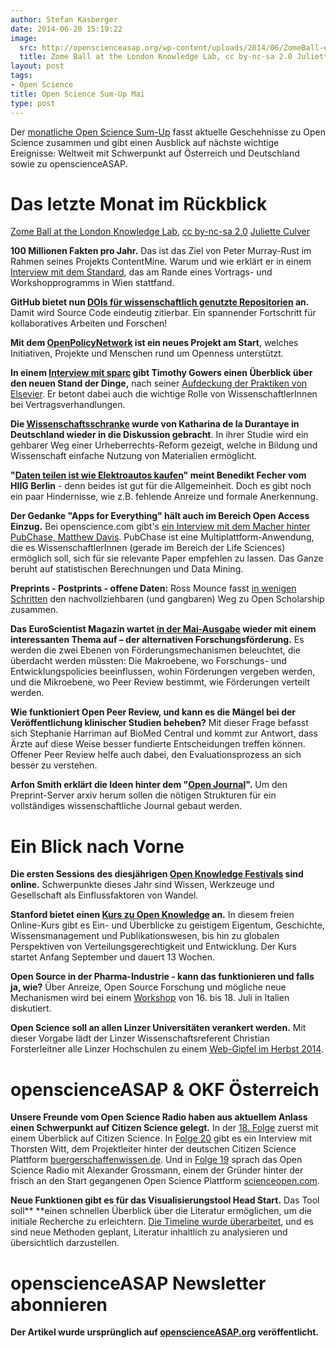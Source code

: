 ```yaml
---
author: Stefan Kasberger
date: 2014-06-20 15:19:22
image:
  src: http://openscienceasap.org/wp-content/uploads/2014/06/ZomeBall-e1402654725445-580x343.jpg
  title: Zome Ball at the London Knowledge Lab, cc by-nc-sa 2.0 Juliette Culver
layout: post
tags:
- Open Science
title: Open Science Sum-Up Mai
type: post
---
```


Der [monatliche Open Science Sum-Up](http://openscienceasap.org/social/monthly-sum-up/) fasst aktuelle Geschehnisse zu Open Science zusammen und gibt einen Ausblick auf nächste wichtige Ereignisse: Weltweit mit Schwerpunkt auf Österreich und Deutschland sowie zu openscienceASAP.

# Das letzte Monat im Rückblick

 [Zome Ball at the London Knowledge Lab](https://www.flickr.com/photos/julietteculver/4171649933), [cc by-nc-sa 2.0](https://creativecommons.org/licenses/by-nc-sa/2.0/) [Juliette Culver](https://www.flickr.com/photos/julietteculver/)

**100 Millionen Fakten pro Jahr.** Das ist das Ziel von Peter Murray-Rust im Rahmen seines Projekts ContentMine. Warum und wie erklärt er in einem [Interview mit dem Standard](http://derstandard.at/2000001938945/Wir-wollen-100MillionenFaktenim-Jahr-extrahieren?ref=article), das am Rande eines Vortrags- und Workshopprogramms in Wien stattfand.

**GitHub bietet nun [DOIs für wissenschaftlich genutzte Repositorien](https://github.com/blog/1840-improving-github-for-science) an.** Damit wird Source Code eindeutig zitierbar. Ein spannender Fortschritt für kollaboratives Arbeiten und Forschen!

**Mit dem [OpenPolicyNetwork](http://openpolicynetwork.org) ist ein neues Projekt am Start**, welches Initiativen, Projekte und Menschen rund um Openness unterstützt.

**In einem [Interview mit sparc](http://www.sparc.arl.org/news/beyond-boycott-qa-timothy-gowers) gibt Timothy Gowers einen Überblick über den neuen Stand der Dinge,** nach seiner [Aufdeckung der Praktiken von Elsevier](http://gowers.wordpress.com/2014/04/24/elsevier-journals-some-facts/#more-5430). Er betont dabei auch die wichtige Rolle von WissenschaftlerInnen bei Vertragsverhandlungen.

**Die [Wissenschaftsschranke](http://irights.info/artikel/neue-vorschlaege-alter-streit-wissenschaftsschranke-in-der-diskussion/23148) wurde von Katharina de la Durantaye in Deutschland wieder in die Diskussion gebracht**. In ihrer Studie wird ein gehbarer Weg einer Urheberrechts-Reform gezeigt, welche in Bildung und Wissenschaft einfache Nutzung von Materialien ermöglicht.

**"[Daten teilen ist wie Elektroautos kaufen](http://www.hiig.de/fehler-im-system-open-data-und-publikationsgetriebene-forschung/)" meint Benedikt Fecher vom HIIG Berlin** - denn beides ist gut für die Allgemeinheit. Doch es gibt noch ein paar Hindernisse, wie z.B. fehlende Anreize und formale Anerkennung.

**Der Gedanke "Apps for Everything" hält auch im Bereich Open Access Einzug.** Bei openscience.com gibt's [ein Interview mit dem Macher hinter PubChase, Matthew Davis](http://openscience.com/great-idea-app-interview-creator-pubchase/). PubChase ist eine Multiplattform-Anwendung, die es WissenschaftlerInnen (gerade im Bereich der Life Sciences) ermöglich soll, sich für sie relevante Paper empfehlen zu lassen. Das Ganze beruht auf statistischen Berechnungen und Data Mining.

**Preprints - Postprints - offene Daten:** Ross Mounce fasst [in wenigen Schritten](http://rossmounce.co.uk/2013/05/20/easy-steps-towards-open-scholarship/) den nachvollziehbaren (und gangbaren) Weg zu Open Scholarship zusammen.

**Das EuroScientist Magazin wartet [in der Mai-Ausgabe](http://euroscientist.com/2014/05/print-edition-special-issue-on-alternative-research-funding/) wieder mit einem interessanten Thema auf – der alternativen Forschungsförderung.** Es werden die zwei Ebenen von Förderungsmechanismen beleuchtet, die überdacht werden müssten: Die Makroebene, wo Forschungs- und Entwicklungspolicies beeinflussen, wohin Förderungen vergeben werden, und die Mikroebene, wo Peer Review bestimmt, wie Förderungen verteilt werden.

**Wie funktioniert Open Peer Review, und kann es die Mängel bei der Veröffentlichung klinischer Studien beheben?** Mit dieser Frage befasst sich Stephanie Harriman auf BioMed Central und kommt zur Antwort, dass Ärzte auf diese Weise besser fundierte Entscheidungen treffen können. Offener Peer Review helfe auch dabei, den Evaluationsprozess an sich besser zu verstehen.

**Arfon Smith erklärt die Ideen hinter dem "[Open Journal](http://lj.libraryjournal.com/2014/05/publishing/opening-the-books-arfon-smith-on-how-easy-peer-review-can-turn-repositories-into-journals/)".** Um den Preprint-Server arxiv herum sollen die nötigen Strukturen für ein vollständiges wissenschaftliche Journal gebaut werden.

# Ein Blick nach Vorne

**Die ersten Sessions des diesjährigen [Open Knowledge Festivals](http://2014.okfestival.org/festival-programme/) sind online.** Schwerpunkte dieses Jahr sind Wissen, Werkzeuge und Gesellschaft als Einflussfaktoren von Wandel.

**Stanford bietet einen [Kurs zu Open Knowledge](https://class.stanford.edu/courses/Education/OpenKnowledge/Fall2014/about#) an.** In diesem freien Online-Kurs gibt es Ein- und Überblicke zu geistigem Eigentum, Geschichte, Wissensmanagement und Publikationswesen, bis hin zu globalen Perspektiven von Verteilungsgerechtigkeit und Entwicklung. Der Kurs startet Anfang September und dauert 13 Wochen.

**Open Source in der Pharma-Industrie - kann das funktionieren und falls ja, wie?** Über Anreize, Open Source Forschung und mögliche neue Mechanismen wird bei einem [Workshop](http://intermolecular.wordpress.com/2014/05/13/open-source-pharma-and-prizes/) von 16. bis 18. Juli in Italien diskutiert.

**Open Science soll an allen Linzer Universitäten verankert werden.** Mit dieser Vorgabe lädt der Linzer Wissenschaftsreferent Christian Forsterleitner alle Linzer Hochschulen zu einem [Web-Gipfel im Herbst 2014](http://opencommons.public1.linz.at/freie-wissenschaft-einladung-zu-linzer-%E2%80%9Eweb-gipfel%E2%80%9C-im-herbst-2014).

# openscienceASAP & OKF Österreich

**Unsere Freunde vom Open Science Radio haben aus aktuellem Anlass einen Schwerpunkt auf Citizen Science gelegt.** In der [18\. Folge](http://www.openscienceradio.de/2014/05/20/osr018-citizen-science/) zuerst mit einem Überblick auf Citizen Science. In [ Folge 20](http://www.openscienceradio.de/2014/05/20/osr020-buerger-schaffen-wissen/) gibt es ein Interview mit Thorsten Witt, dem Projektleiter hinter der deutschen Citizen Science Plattform [buergerschaffenwissen.de](http://buergerschaffenwissen.de/). Und in [Folge 19](http://www.openscienceradio.de/2014/05/20/osr019-science-open/) sprach das Open Science Radio mit Alexander Grossmann, einem der Gründer hinter der frisch an den Start gegangenen Open Science Plattform [scienceopen.com](http://www.scienceopen.com).

**Neue Funktionen gibt es für das Visualisierungstool Head Start.** Das Tool soll** **einen schnellen Überblick über die Literatur ermöglichen, um die initiale Recherche zu erleichtern. [Die Timeline wurde überarbeitet](http://science.okfn.org/2014/04/29/whats-new-in-head-start/), und es sind neue Methoden geplant, Literatur inhaltlich zu analysieren und übersichtlich darzustellen.

# openscienceASAP Newsletter abonnieren

**Der Artikel wurde ursprünglich auf [openscienceASAP.org](http://openscienceasap.org/stream/2014/06/17/open-science-sum-up-mai) veröffentlicht.**